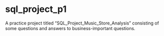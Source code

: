 # sql_project_p1
A practice project titled “SQL_Project_Music_Store_Analysis” consisting of some questions and answers to business-important questions. 
